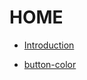 # HOME


* [Introduction](README.md)

* [button-color](https://github.com/blah/button-color/blob/master/README.md)
